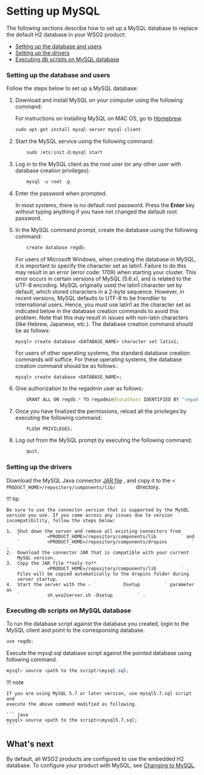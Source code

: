 # Setting up MySQL

The following sections describe how to set up a MySQL database to
replace the default H2 database in your WSO2 product:

-   [Setting up the database and
    users](#SettingupMySQL-Settingupthedatabaseandusers)
-   [Setting up the drivers](#SettingupMySQL-Settingupthedrivers)
-   [Executing db scripts on MySQL
    database](#SettingupMySQL-ExecutingdbscriptsonMySQLdatabase)

### Setting up the database and users

Follow the steps below to set up a MySQL database:

1.  Download and install MySQL on your computer using the following
    command:

    For instructions on installing MySQL on MAC OS, go to
    [Homebrew](http://brew.sh/).

      

    ``` java
    sudo apt-get install mysql-server mysql-client
    ```

2.  Start the MySQL service using the following command:

    ``` java
        sudo /etc/init.d/mysql start
    ```

3.  Log in to the MySQL client as the root user (or any other user with
    database creation privileges).

    ``` java
        mysql -u root -p
    ```

4.  Enter the password when prompted.

    In most systems, there is no default root password. Press the
    **Enter** key without typing anything if you have not changed the
    default root password.

5.  In the MySQL command prompt, create the database using the following
    command:

    ``` java
        create database regdb;
    ```

      

    For users of Microsoft Windows, when creating the database in MySQL,
    it is important to specify the character set as latin1. Failure to
    do this may result in an error (error code: 1709) when starting your
    cluster. This error occurs in certain versions of MySQL (5.6.x), and
    is related to the UTF-8 encoding. MySQL originally used the latin1
    character set by default, which stored characters in a 2-byte
    sequence. However, in recent versions, MySQL defaults to UTF-8 to be
    friendlier to international users. Hence, you must use latin1 as the
    character set as indicated below in the database creation commands
    to avoid this problem. Note that this may result in issues with
    non-latin characters (like Hebrew, Japanese, etc.). The database
    creation command should be as follows:

        mysql> create database <DATABASE_NAME> character set latin1;

    For users of other operating systems, the standard database creation
    commands will suffice. For these operating systems, the database
    creation command should be as follows:.

        mysql> create database <DATABASE_NAME>;

6.  Give authorization to the regadmin user as follows:

    ``` java
        GRANT ALL ON regdb.* TO regadmin@localhost IDENTIFIED BY "regadmin";
    ```

7.  Once you have finalized the permissions, reload all the privileges
    by executing the following command:

    ``` java
        FLUSH PRIVILEGES;
    ```

8.  Log out from the MySQL prompt by executing the following command:

    ``` java
        quit;
    ```

### Setting up the drivers

Download the MySQL Java connector [JAR
file](http://dev.mysql.com/downloads/connector/j/5.1.html) , and copy it
to the \< `         PRODUCT_HOME>/repository/components/lib/        `
directory.

!!! tip
    
    Be sure to use the connector version that is supported by the MySQL
    version you use. If you come across any issues due to version
    incompatibility, follow the steps below:
    
    1.  Shut down the server and remove all existing connectors from
        `          <PRODUCT_HOME>/repository/components/lib         ` and
        `          <PRODUCT_HOME>/repository/components/dropins         ` .
    2.  Download the connector JAR that is compatible with your current
        MySQL version.
    3.  Copy the JAR file **only to**
        `          <PRODUCT_HOME>/repository/components/lib         ` .
        Files will be copied automatically to the dropins folder during
        server startup.
    4.  Start the server with the - `          Dsetup         ` parameter as
        `          sh wso2server.sh -Dsetup         ` .
    

### Executing db scripts on MySQL database

To run the database script against the database you created, login to
the MySQL client and point to the corresponsing database.

``` java
use regdb;
```

Execute the mysql.sql database script against the pointed database using
following command.

``` java
mysql> source <path to the script>\mysql.sql;
```

!!! note
    
    If you are using MySQL 5.7 or later version, use mysql5.7.sql script and
    execute the above command modified as following.
    
    ``` java
    mysql> source <path to the script>\mysql5.7.sql;
    ```
    

##  What's next

By default, all WSO2 products are configured to use the embedded H2
database. To configure your product with MySQL, see [Changing to
MySQL](_Changing_to_MySQL_).
